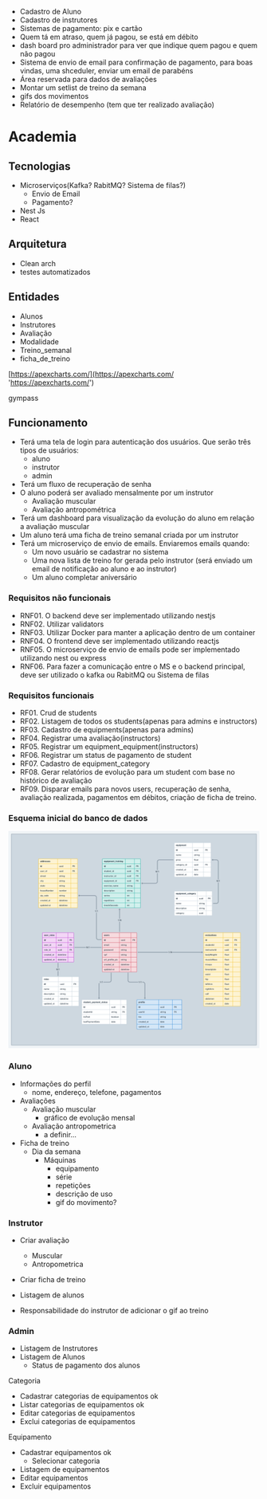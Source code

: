 - Cadastro de Aluno
- Cadastro de instrutores
- Sistemas de pagamento: pix e cartão
- Quem tá em atraso, quem já pagou, se está em débito
- dash board pro administrador para ver que indique quem pagou e quem não pagou
- Sistema de envio de email para confirmação de pagamento, para boas vindas, uma shceduler, enviar um email de parabéns
- Área reservada para dados de avaliações
- Montar um setlist de treino da semana
- gifs dos movimentos
- Relatório de desempenho (tem que ter realizado avaliação)

# Academia

## Tecnologias

- Microserviços(Kafka? RabitMQ? Sistema de filas?)
  - Envio de Email
  - Pagamento?
- Nest Js
- React

## Arquitetura

- Clean arch
- testes automatizados

## Entidades

- Alunos
- Instrutores
- Avaliação
- Modalidade
- Treino_semanal
- ficha_de_treino

[https://apexcharts.com/](https://apexcharts.com/ 'https://apexcharts.com/')

gympass

## Funcionamento

- Terá uma tela de login para autenticação dos usuários. Que serão três tipos de usuários:
  - aluno
  - instrutor
  - admin
- Terá um fluxo de recuperação de senha
- O aluno poderá ser avaliado mensalmente por um instrutor
  - Avaliação muscular
  - Avaliação antropométrica
- Terá um dashboard para visualização da evolução do aluno em relação a avaliação muscular
- Um aluno terá uma ficha de treino semanal criada por um instrutor
- Terá um microserviço de envio de emails. Enviaremos emails quando:
  - Um novo usuário se cadastrar no sistema
  - Uma nova lista de treino for gerada pelo instrutor (será enviado um email de notificação ao aluno e ao instrutor)
  - Um aluno completar aniversário

### Requisitos não funcionais

- RNF01. O backend deve ser implementado utilizando nestjs
- RNF02. Utilizar validators
- RNF03. Utilizar Docker para manter a aplicação dentro de um container
- RNF04. O frontend deve ser implementado utilizando reactjs
- RNF05. O microserviço de envio de emails pode ser implementado utilizando nest ou express
- RNF06. Para fazer a comunicação entre o MS e o backend principal, deve ser utilizado o kafka ou RabitMQ ou Sistema de filas

### Requisitos funcionais

- RF01. Crud de students
- RF02. Listagem de todos os students(apenas para admins e instructors)
- RF03. Cadastro de equipments(apenas para admins)
- RF04. Registrar uma avaliação(instructors)
- RF05. Registrar um equipment_equipment(instructors)
- RF06. Registrar um status de pagamento de student
- RF07. Cadastro de equipment_category
- RF08. Gerar relatórios de evolução para um student com base no histórico de avaliação
- RF09. Disparar emails para novos users, recuperação de senha, avaliação realizada, pagamentos em débitos, criação de ficha de treino.

### Esquema inicial do banco de dados

<img src="./preview/hitmon-gym-schemas.png"></img>

### Aluno

- Informações do perfil
  - nome, endereço, telefone, pagamentos
- Avaliações
  - Avaliação muscular
    - gráfico de evolução mensal
  - Avaliação antropometrica
    - a definir...
- Ficha de treino
  - Dia da semana
    - Máquinas
      - equipamento
      - série
      - repetições
      - descrição de uso
      - gif do movimento?

### Instrutor

- Criar avaliação
  - Muscular
  - Antropometrica
- Criar ficha de treino
- Listagem de alunos

- Responsabilidade do instrutor de
  adicionar o gif ao treino

### Admin

- Listagem de Instrutores
- Listagem de Alunos
  - Status de pagamento dos alunos

Categoria

- Cadastrar categorias de equipamentos ok
- Listar categorias de equipamentos ok
- Editar categorias de equipamentos
- Exclui categorias de equipamentos

Equipamento

- Cadastrar equipamentos ok
  - Selecionar categoria
- Listagem de equipamentos
- Editar equipamentos
- Excluir equipamentos
